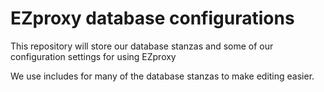 # EZproxy database configurations

This repository will store our database stanzas and some of our configuration settings for using EZproxy

We use includes for many of the database stanzas to make editing easier.

